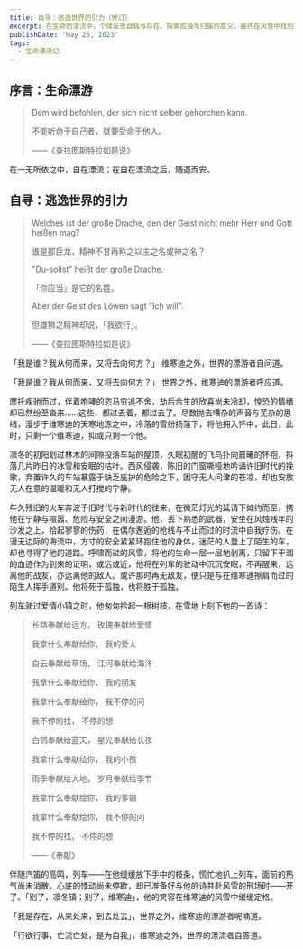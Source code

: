 ```yaml
---
title: 自寻：逃逸世界的引力（修订）
excerpt: 在生命的漂流中，个体反思自我与存在，探索孤独与归属的意义，最终在风雪中找到与世界的和解与告别。诗歌成为情感的寄托，表达对爱与生命的思考与奉献。
publishDate: 'May 26, 2023'
tags:
  - 生命漂流记
---
```


## 序言：生命漂游

> Dem wird befohlen, der sich nicht selber gehorchen kann.
>
> 不能听命于自己者，就要受命于他人。
>
> ——《查拉图斯特拉如是说》

在一无所依之中，自在漂流；在自在漂流之后，随遇而安。

## 自寻：逃逸世界的引力

> Welches ist der große Drache, den der Geist nicht mehr Herr und Gott heißen mag?
>
> 谁是那巨龙，精神不甘再称之以主之名或神之名？
>
> "Du-sollst" heißt der große Drache.
>
> 「你应当」是它的名姓。
>
> Aber der Geist des Löwen sagt "Ich will".
>
> 但雄狮之精神却说，「我欲行」。
>
> ——《查拉图斯特拉如是说》

「我是谁？我从何而来，又将去向何方？」 维寒迪之外，世界的漂游者自问道。

「我是谁？我从何而来，又将去向何方？」 世界之外，维寒迪的漂游者呼应道。

摩托疾驰而过，伴着咆哮的恣马穷追不舍，劫后余生的欣喜尚未冷却，惶恐的情绪却已然纷至沓来……这些，都过去着，都过去了。尽数抛去嘈杂的声音与芜杂的思绪，漫步于维寒迪的天寒地冻之中，冷落的雪纷扬落下，将他拥入怀中，此日，此时，只剩一个维寒迪，抑或只剩一个他。

凛冬的初阳划过林木的间隙投落车站的屋顶，久眠初醒的飞鸟扑向晨曦的怀抱，抖落几片昨日的冰雪和安眠的枯叶。西风侵袭，陈旧的门窗嘶哑地吟诵许旧时代的挽歌，弃置许久的车站暴露于缺乏庇护的危险之下，困守无人问津的苍凉，却也安放无人在意的温暖和无人打搅的宁静。

年久残旧的火车奔波于旧时代与新时代的往来，在微茫灯光的延请下如约而至，携他在宁静与喧嚣、危险与安全之间漫游。他，丢下熟悉的武器，安坐在风烛残年的沙发之上，拾起寥寥的伤药，在偶尔邂逅的枪线与不止而过的时流中自我疗伤。在漫无边际的海流中，方寸的安全紧紧环抱住他的身体，迷茫的人登上了陌生的车，却也寻得了他的道路。呼啸而过的风雪，将他的生命一层一层地剥离，只留下干涸的血迹作为到来的证明，或远或近，他将在列车的驶动中沉沉安眠，不再醒来，远离他的战友，亦远离他的敌人。或许那时再无敌友，便只是与在维寒迪擦肩而过的陌生人挥手道别。他将死于孤独，也将胜于孤独。

列车驶过爱情小镇之时，他匆匆拾起一根树枝，在雪地上刻下他的一首诗：

> 长路奉献给远方， 玫瑰奉献给爱情
>
> 我拿什么奉献给你， 我的爱人
>
> 白云奉献给草场， 江河奉献给海洋
>
> 我拿什么奉献给你， 我的朋友
>
> 我拿什么奉献给你， 我不停的问
>
> 我不停的找， 不停的想
>
> 白鸽奉献给蓝天， 星光奉献给长夜
>
> 我拿什么奉献给你， 我的小孩
>
> 雨季奉献给大地， 岁月奉献给季节
>
> 我拿什么奉献给你， 我的爹娘
>
> 我拿什么奉献给你， 我不停的问
>
> 我不停的找， 不停的想
>
> ——《奉献》

伴随汽笛的高鸣，列车——在他缓缓放下手中的枝条，慌忙地扒上列车，面前的热气尚未消散，心底的悸动尚未停歇，却已准备好与他的诗共赴风雪的刑场时——开了。「别了，凛冬镇；别了，维寒迪」，他的笑容在维寒迪的风雪中缓缓定格。

「我是存在，从来处来，到去处去」，世界之外，维寒迪的漂游者呢喃道。

「行欲行事，亡流亡处，是为自我」，维寒迪之外，世界的漂流者自答道。
